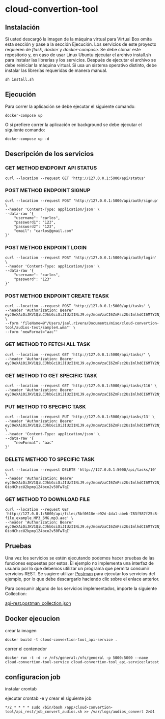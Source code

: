# cloud-convertion-tool 

## Instalación

Si usted descargó la imagen de la máquina virtual para Virtual Box omita esta sección y pase a la sección Ejecución. Los servicios de este proyecto requieren de *flask*, *docker* y *docker-compose*. Se debe clonar este repositorio y, en caso de usar Linux Ubuntu ejecutar el archivo install.sh para instalar las librerías y los servicios. Después de ejecutar el archivo se debe reiniciar la máquina virtual. Si usa un sistema operativo distinto, debe instalar las librerías requeridas de manera manual.

```
sh install.sh
```

## Ejecución

Para correr la aplicación se debe ejecutar el siguiente comando:


```
docker-compose up
```

O si prefiere correr la aplicación en background se debe ejecutar el siguiente comando:

```
docker-compose up -d
```
## Descripción de los servicios

### GET METHOD ENDPOINT API STATUS
```
curl --location --request GET 'http://127.0.0.1:5000/api/status'
```

### POST METHOD ENDPOINT SIGNUP
```
curl --location --request POST 'http://127.0.0.1:5000/api/auth/signup' \
--header 'Content-Type: application/json' \
--data-raw '{
    "username": "carlos",
    "password1": "123",
    "password2": "123",
    "email": "carlos@gmail.com"
}'
```

### POST METHOD ENDPOINT LOGIN
```
curl --location --request POST 'http://127.0.0.1:5000/api/auth/login' \
--header 'Content-Type: application/json' \
--data-raw '{
    "username": "carlos",
    "password": "123"
}'
```

### POST METHOD ENDPOINT CREATE TEASK
```
curl --location --request POST 'http://127.0.0.1:5000/api/tasks' \
--header 'Authorization: Bearer eyJ0eXAiOiJKV1QiLCJhbGciOiJIUzI1NiJ9.eyJmcmVzaCI6ZmFsc2UsImlhdCI6MTY2NjM4NDY0OCwianRpIjoiYzlhMDkxMmMtZGVkYi00ZmNiLWI5MGYtMmM1MjVmZTkzOGQ4IiwidHlwZSI6ImFjY2VzcyIsInN1YiI6MTIsIm5iZiI6MTY2NjM4NDY0OCwiZXhwIjoxNjY2Mzg1NTQ4fQ.rPjBjno95bnIV07sY7pCiP5Bifm24w6d0XvYwjXszLs' \
--form 'fileName=@"/Users/jael.rivera/Documents/miso/cloud-convertion-tool/audios-test/sample4.wma"' \
--form 'newFormat="aac"'
```

### GET METHOD TO FETCH ALL TASK
```
curl --location --request GET 'http://127.0.0.1:5000/api/tasks/' \
--header 'Authorization: Bearer eyJ0eXAiOiJKV1QiLCJhbGciOiJIUzI1NiJ9.eyJmcmVzaCI6ZmFsc2UsImlhdCI6MTY2NjM4ODM5MywianRpIjoiMjg5YjZkY2MtNmQwMy00ZWM2LThiNjctMDFhZTIyOTE5N2MyIiwidHlwZSI6ImFjY2VzcyIsInN1YiI6MTIsIm5iZiI6MTY2NjM4ODM5MywiZXhwIjoxNjY2Mzg5MjkzfQ.eFFCIrr39Ym7Xr8Hz8_cC5m6IlxaVRrh277qLQJj08E'
```

### GET METHOD TO GET SPECIFIC TASK 

```
curl --location --request GET 'http://127.0.0.1:5000/api/tasks/116' \
--header 'Authorization: Bearer eyJ0eXAiOiJKV1QiLCJhbGciOiJIUzI1NiJ9.eyJmcmVzaCI6ZmFsc2UsImlhdCI6MTY2NjM4ODM5MywianRpIjoiMjg5YjZkY2MtNmQwMy00ZWM2LThiNjctMDFhZTIyOTE5N2MyIiwidHlwZSI6ImFjY2VzcyIsInN1YiI6MTIsIm5iZiI6MTY2NjM4ODM5MywiZXhwIjoxNjY2Mzg5MjkzfQ.eFFCIrr39Ym7Xr8Hz8_cC5m6IlxaVRrh277qLQJj08E'
```

### PUT METHOD TO SPECIFIC TASK 
```
curl --location --request PUT 'http://127.0.0.1:5000/api/tasks/13' \
--header 'Authorization: Bearer eyJ0eXAiOiJKV1QiLCJhbGciOiJIUzI1NiJ9.eyJmcmVzaCI6ZmFsc2UsImlhdCI6MTY2NjU2NjgzOCwianRpIjoiZjQ2MmUxNjktZDZhMC00ZGQyLWJjOTItMWNhODg2ZDczY2Y5IiwidHlwZSI6ImFjY2VzcyIsInN1YiI6MiwibmJmIjoxNjY2NTY2ODM4LCJleHAiOjE2NjY1Njc3Mzh9.OgRRazYWaZ5mHK6MPBSvPsX8VxinKQ33JZwRIyA5RMQ' \
--header 'Content-Type: application/json' \
--data-raw '{
    "newFormat": "aac"
}'
```

### DELETE METHOD TO SPECIFIC TASK 
```
curl --location --request DELETE 'http://127.0.0.1:5000/api/tasks/10' \
--header 'Authorization: Bearer eyJ0eXAiOiJKV1QiLCJhbGciOiJIUzI1NiJ9.eyJmcmVzaCI6ZmFsc2UsImlhdCI6MTY2NjU1Nzg0NSwianRpIjoiMWQ0NTAzYmItZDYyNS00NDczLWEyY2ItMzcyZDdkMDQyM2EyIiwidHlwZSI6ImFjY2VzcyIsInN1YiI6MiwibmJmIjoxNjY2NTU3ODQ1LCJleHAiOjE2NjY1NTg3NDV9.qLlMwyb1nRRol-OioHChzcU2kpmp1Z4bco2v50FwTqI'
```

### GET METHOD TO DOWNLOAD FILE
```
curl --location --request GET 'http://127.0.0.1:5000/api/files/5bf0618e-e92d-4da1-abeb-783f587f25c8-file_example_MP3_5MG.mp3.aac' \
--header 'Authorization: Bearer eyJ0eXAiOiJKV1QiLCJhbGciOiJIUzI1NiJ9.eyJmcmVzaCI6ZmFsc2UsImlhdCI6MTY2NjU1Nzg0NSwianRpIjoiMWQ0NTAzYmItZDYyNS00NDczLWEyY2ItMzcyZDdkMDQyM2EyIiwidHlwZSI6ImFjY2VzcyIsInN1YiI6MiwibmJmIjoxNjY2NTU3ODQ1LCJleHAiOjE2NjY1NTg3NDV9.qLlMwyb1nRRol-OioHChzcU2kpmp1Z4bco2v50FwTqI'
```

## Pruebas

Una vez los servicios se estén ejecutando podemos hacer pruebas de las funciones expuestas por estos. El ejemplo no implementa una interfaz de usuario por lo que debemos utilizar un programa que permita consumir servicios REST. Se sugiere utilizar [Postman](https://www.postman.com/downloads/) para ejecutar los servicios del ejemplo, por lo que debe descargarlo haciendo clic sobre el enlace anterior.

Para consumir alguno de los servicios implementados, importe la siguiente Collection:

[api-rest.postman_collection.json](https://github.com/ja-rivera94/cloud-convertion-tool/wiki/image/api-rest.postman_collection.json) 


## Docker ejecucion

crear la imagen 

```
docker build -t cloud-convertion-tool_api-service .
```

correr el contenedor 
```
docker run -t -d -v /nfs/general:/nfs/general -p 5000:5000 --name cloud-convertion-tool-service cloud-convertion-tool_api-service:latest
```


## configuracion job 

instalar crontab

ejecutar crontab -e y crear el siguiente job 

```
*/2 * * * * sudo /bin/bash /app/cloud-convertion-tool/api_rest/job_convert_audios.sh >> /var/logs/audios_convert 2>&1
```

